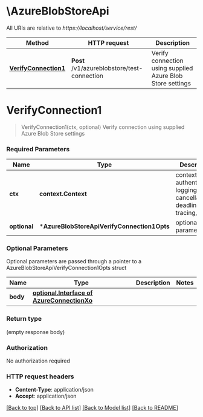 # \AzureBlobStoreApi

All URIs are relative to *https://localhost/service/rest/*

Method | HTTP request | Description
------------- | ------------- | -------------
[**VerifyConnection1**](AzureBlobStoreApi.md#VerifyConnection1) | **Post** /v1/azureblobstore/test-connection | Verify connection using supplied Azure Blob Store settings


# **VerifyConnection1**
> VerifyConnection1(ctx, optional)
Verify connection using supplied Azure Blob Store settings



### Required Parameters

Name | Type | Description  | Notes
------------- | ------------- | ------------- | -------------
 **ctx** | **context.Context** | context for authentication, logging, cancellation, deadlines, tracing, etc.
 **optional** | ***AzureBlobStoreApiVerifyConnection1Opts** | optional parameters | nil if no parameters

### Optional Parameters
Optional parameters are passed through a pointer to a AzureBlobStoreApiVerifyConnection1Opts struct

Name | Type | Description  | Notes
------------- | ------------- | ------------- | -------------
 **body** | [**optional.Interface of AzureConnectionXo**](AzureConnectionXo.md)|  | 

### Return type

 (empty response body)

### Authorization

No authorization required

### HTTP request headers

 - **Content-Type**: application/json
 - **Accept**: application/json

[[Back to top]](#) [[Back to API list]](../README.md#documentation-for-api-endpoints) [[Back to Model list]](../README.md#documentation-for-models) [[Back to README]](../README.md)

